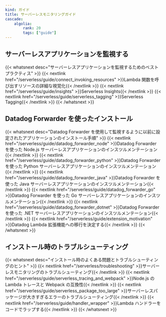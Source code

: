 ```yaml
---
kind: ガイド
title: サーバーレスモニタリングガイド
cascade:
    algolia:
        rank: 20
        tags: ["guide"]
---
```


## サーバーレスアプリケーションを監視する

{{< whatsnext desc="サーバーレスアプリケーションを監視するためのベストプラクティス" >}}
    {{< nextlink href="/serverless/guide/connect_invoking_resources" >}}Lambda 関数を呼び出すリソースの詳細な視覚化{{< /nextlink >}}
    {{< nextlink href="/serverless/guide/insights" >}}Serverless Insights{{< /nextlink >}}
    {{< nextlink href="/serverless/guide/serverless_tagging" >}}Serverless Tagging{{< /nextlink >}}
{{< /whatsnext >}}

## Datadog Forwarder を使ったインストール

{{< whatsnext desc="Datadog Forwarder を使用して監視するように以前に設定されたアプリケーションのインストール手順" >}}
    {{< nextlink href="/serverless/guide/datadog_forwarder_node" >}}Datadog Forwarder を使った Node.js サーバーレスアプリケーションのインスツルメンテーション{{< /nextlink >}}
    {{< nextlink href="/serverless/guide/datadog_forwarder_python" >}}Datadog Forwarder を使った Python サーバーレスアプリケーションのインスツルメンテーション{{< /nextlink >}}
    {{< nextlink href="/serverless/guide/datadog_forwarder_java" >}}Datadog Forwarder を使った Java サーバーレスアプリケーションのインスツルメンテーション{{< /nextlink >}}
    {{< nextlink href="/serverless/guide/datadog_forwarder_go" >}}Datadog Forwarder を使った Go サーバーレスアプリケーションのインスツルメンテーション{{< /nextlink >}}
    {{< nextlink href="/serverless/guide/datadog_forwarder_dotnet" >}}Datadog Forwarder を使った .NET サーバーレスアプリケーションのインスツルメンテーション{{< /nextlink >}}
    {{< nextlink href="/serverless/guide/extension_motivation" >}}Datadog Lambda 拡張機能への移行を決定する{{< /nextlink >}}
{{< /whatsnext >}}

## インストール時のトラブルシューティング

{{< whatsnext desc="インストール時のよくある問題とトラブルシューティングのヒント" >}}
    {{< nextlink href="/serverless/troubleshooting" >}}サーバーレスモニタリングのトラブルシューティング{{< /nextlink >}}
    {{< nextlink href="/serverless/guide/serverless_tracing_and_webpack" >}}Node.js の Lambda トレースと Webpack の互換性{{< /nextlink >}}
    {{< nextlink href="/serverless/guide/serverless_package_too_large" >}}サーバーレスパッケージが大きすぎるエラーのトラブルシューティング{{< /nextlink >}}
    {{< nextlink href="/serverless/guide/handler_wrapper" >}}Lambda ハンドラーをコードでラップする{{< /nextlink >}}
{{< /whatsnext >}}